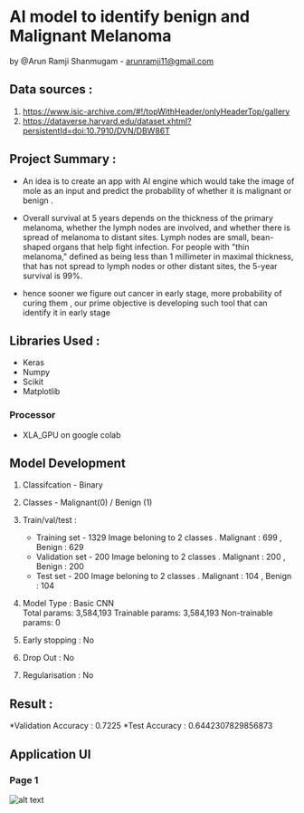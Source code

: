 # AI model to identify benign and Malignant Melanoma 

by @Arun Ramji Shanmugam - arunramji11@gmail.com

## Data sources :
1. https://www.isic-archive.com/#!/topWithHeader/onlyHeaderTop/gallery
2. https://dataverse.harvard.edu/dataset.xhtml?persistentId=doi:10.7910/DVN/DBW86T

## Project Summary :
  *  An idea is to create an app with AI engine which would take the image of mole as an input and predict the probability of whether it is malignant or benign .
  *  Overall survival at 5 years depends on the thickness of the primary melanoma, whether the lymph nodes are involved, and whether there is spread of melanoma to             distant sites. Lymph nodes are small, bean-shaped organs that help fight infection. For people with "thin melanoma," defined as being less than 1 millimeter in maximal thickness, that has not spread to lymph nodes or other distant sites, the 5-year survival is 99%. 
   
   * hence sooner we figure out cancer in early stage, more probability of curing them , our prime objective is developing such tool that can identify it in early stage
   
## Libraries Used :
* Keras
* Numpy
* Scikit
* Matplotlib
### Processor 
* XLA_GPU on google colab
   
## Model Development 
1.  Classifcation - Binary
2.  Classes - Malignant(0) / Benign (1)
3.  Train/val/test :
    * Training set - 1329 Image beloning to 2 classes . Malignant : 699 , Benign : 629
    * Validation set - 200 Image beloning to 2 classes . Malignant : 200 , Benign : 200
    * Test set - 200 Image beloning to 2 classes . Malignant : 104 , Benign : 104 
4. Model Type : Basic CNN     
 Total params: 3,584,193
 Trainable params: 3,584,193
 Non-trainable params: 0

5. Early stopping : No
6. Drop Out : No
7. Regularisation : No

## Result :

*Validation Accuracy : 0.7225
*Test Accuracy : 0.6442307829856873


## Application UI 

### Page 1

![alt text](https://github.com/ArunRamji/skin_cancer/blob/master/Screenshot%202020-08-19%20at%2012.13.43%20AM.png)


